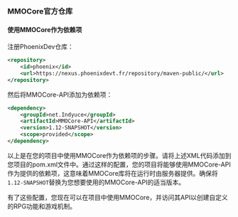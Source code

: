 ### MMOCore官方仓库

#### 使用MMOCore作为依赖项
注册PhoenixDev仓库：
```xml
<repository>
    <id>phoenix</id>
    <url>https://nexus.phoenixdevt.fr/repository/maven-public/</url>
</repository>
```

然后将MMOCore-API添加为依赖项：
```xml
<dependency>
    <groupId>net.Indyuce</groupId>
    <artifactId>MMOCore-API</artifactId>
    <version>1.12-SNAPSHOT</version>
    <scope>provided</scope>
</dependency>
```

以上是在您的项目中使用MMOCore作为依赖项的步骤。请将上述XML代码添加到您项目的pom.xml文件中。通过这样的配置，您的项目将能够使用MMOCore-API作为提供的依赖项，这意味着MMOCore库将在运行时由服务器提供。确保将`1.12-SNAPSHOT`替换为您想要使用的MMOCore-API的适当版本。

有了这些配置，您现在可以在项目中使用MMOCore，并访问其API以创建自定义的RPG功能和游戏机制。